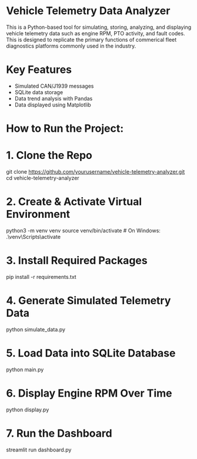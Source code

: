 # Vehicle Telemetry Data Analyzer

This is a Python-based tool for simulating, storing, analyzing, and displaying vehicle telemetry data such as engine RPM, PTO activity, and fault codes. This is designed to replicate the primary functions of commerical fleet diagnostics platforms commonly used in the industry.

# Key Features
- Simulated CAN/J1939 messages
- SQLite data storage
- Data trend analysis with Pandas
- Data displayed using Matplotlib


# How to Run the Project:

# 1. Clone the Repo
git clone https://github.com/yourusername/vehicle-telemetry-analyzer.git
cd vehicle-telemetry-analyzer

# 2. Create & Activate Virtual Environment
python3 -m venv venv
source venv/bin/activate # On Windows: .\venv\Scripts\activate

# 3. Install Required Packages
pip install -r requirements.txt

# 4. Generate Simulated Telemetry Data
python simulate_data.py

# 5. Load Data into SQLite Database
python main.py

# 6. Display Engine RPM Over Time
python display.py

# 7. Run the Dashboard
streamlit run dashboard.py
